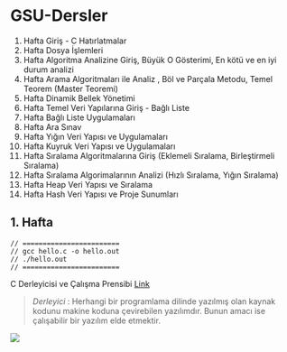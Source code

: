 # GSU-Dersler
 1. Hafta	Giriş - C Hatırlatmalar								
 2. Hafta	Dosya İşlemleri 								
 3. Hafta	Algoritma Analizine Giriş,  Büyük O Gösterimi, En kötü ve en iyi durum analizi								
 4. Hafta	Arama Algoritmaları ile Analiz , Böl ve Parçala Metodu, Temel Teorem (Master Teoremi)								
 5. Hafta	Dinamik Bellek Yönetimi 								
 6. Hafta	Temel Veri Yapılarına Giriş - Bağlı Liste								
 7. Hafta	Bağlı Liste Uygulamaları								
 8. Hafta	Ara Sınav								
 9. Hafta	Yığın Veri Yapısı ve Uygulamaları								
 10. Hafta	Kuyruk Veri Yapısı ve Uygulamaları								
 11. Hafta	Sıralama Algoritmalarına Giriş (Eklemeli Sıralama, Birleştirmeli Sıralama)								
 12. Hafta	Sıralama Algorimalarının Analizi (Hızlı Sıralama, Yığın Sıralama)								
 13. Hafta	Heap Veri Yapısı ve Sıralama								
 14. Hafta	Hash Veri Yapısı ve Proje Sunumları								

## 1. Hafta
```
// ========================
// gcc hello.c -o hello.out
// ./hello.out
// ========================
```
C Derleyicisi ve Çalışma Prensibi [Link](https://www.elektrikport.com/makale-detay/c-derleyicisi-ve-calisma-prensibi/16474#ad-image-0)

> _Derleyici_ : Herhangi bir programlama dilinde yazılmış olan kaynak kodunu makine koduna çevirebilen yazılımdır. Bunun amacı ise çalışabilir bir yazılım elde etmektir.

![](https://cdnelektrikport.4flyy.com//Content//201506/ghj.jpg)

